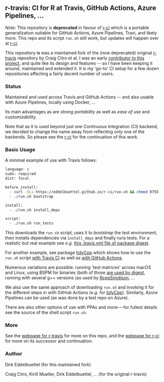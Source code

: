 
## r-travis: CI for R at Travis, GitHub Actions, Azure Pipelines, ...

*Note:* This repository is **deprecated** in favour of [r-ci](https://github.com/eddelbuettel/r-ci)
which is a portable generalization suitable for GitHub Actions, Azure
Pipelines, Travi, and likely more.  This repo and its script `run.sh` still
work, but updates will happen over at [r-ci](https://eddelbuettel.github.io/r-ci/).



This repository ~~is~~ was  a maintained fork of the (now deprecated) original
[r-travis](https://github.com/craigcitro/r-travis) repository by Craig Citro et al.  I was an early
[contributor to this project](https://github.com/craigcitro/r-travis/graphs/contributors), and quite
like its design and features -- so I have been keeping it around, maintained and extended it. It is
my 'go-to' CI setup for a few dozen repositories affecting a fairly decent number of users.

### Status

Maintained and used across Travis and GitHub Actions -- and also usable with
Azure Pipelines, locally using Docker, ...

Its main advantages as are _strong portability_ as well as _ease of use_ and _customizability_.

Note that as it is used beyond just one Continuous Integration (CI) backend, we decided to change
the name away from reflecting only one of the backends. So please see the
[r-ci](https://github.com/eddelbuettel/r-ci) for the continuation of this work.


### Basic Usage

A minimal example of use with Travis follows:

```sh
language: c
sudo: required
dist: focal

before_install:
  - curl -OLs https://eddelbuettel.github.io/r-ci/run.sh && chmod 0755 run.sh
  - ./run.sh bootstrap

install:
  - ./run.sh install_deps

script:
  - ./run.sh run_tests
```

This downloads the `run.sh` script, uses it to _bootstrap_ the test environment, then installs
dependencies via `install_deps` and finally runs tests. For a realistic but real example see _e.g._
[this .travis.yml file of package
digest](https://github.com/eddelbuettel/digest/blob/master/.travis.yml).

For another example, see package [tidyCpp](https://github.com/eddelbuettel/tidycpp/) which shows how
to use the `run.sh` script [with Travis
CI](https://github.com/eddelbuettel/tidycpp/blob/master/.travis.yml) as well as [with GitHub
Actions](https://github.com/eddelbuettel/tidycpp/blob/master/.github/workflows/R-CMD-check.yaml).

Numerous variations are possible: running 'test matrices' across macOS and Linux, using BSPM for
binaries (both of those [are used by
digest](https://github.com/eddelbuettel/digest/blob/master/.travis.yml), running with several g++
versions (as used by
[RcppSimdjson](https://github.com/eddelbuettel/rcppsimdjson/blob/master/.travis.yml), ...

We also use the same approach of downloading `run.sh` and invoking it for the different steps in
with GitHub Actions (_e.g._ for
[tidyCpp](https://github.com/eddelbuettel/tidycpp/blob/master/.github/workflows/R-CMD-check.yaml)). Similarly,
Azure Pipelines can be used (as was done by a test repo on Azure).

There are also other options of use with PPAs and more---for fullest details see the source of the
shell script `run.sh`.

### More

See the [webpage for r-travis](http://eddelbuettel.github.io/r-travis/) for more on this repo, and
the [webpage for r-ci](http://eddelbuettel.github.io/r-ci/) for more on its successor and
continuation.

### Author

Dirk Eddelbuettel (for this maintained fork)

Craig Citro, Kirill Mueller, Dirk Eddelbuettel, ... (for the original r-travis)
